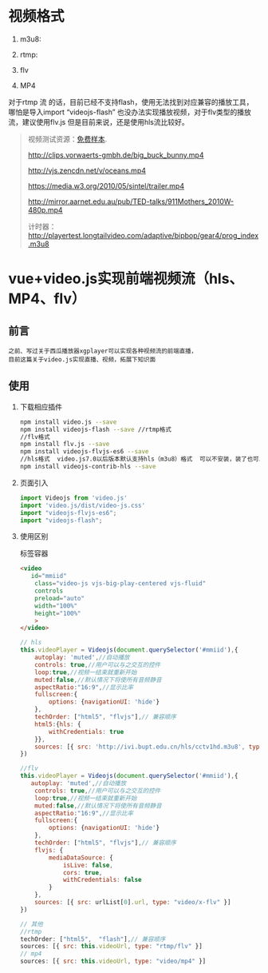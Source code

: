 # 视频格式

1. m3u8:

2. rtmp:

3. flv

4. MP4

对于rtmp 流 的话，目前已经不支持flash，使用无法找到对应兼容的播放工具，哪怕是导入import “videojs-flash” 也没办法实现播放视频，对于flv类型的播放流，建议使用flv.js 但是目前来说，还是使用hls流比较好。

> 视频测试资源：[免费样本](https://sample-videos.com/).
>
> http://clips.vorwaerts-gmbh.de/big_buck_bunny.mp4
>
> http://vjs.zencdn.net/v/oceans.mp4
>
> https://media.w3.org/2010/05/sintel/trailer.mp4
>
> http://mirror.aarnet.edu.au/pub/TED-talks/911Mothers_2010W-480p.mp4
>
> 计时器：http://playertest.longtailvideo.com/adaptive/bipbop/gear4/prog_index.m3u8

# vue+video.js实现前端视频流（hls、MP4、flv）

## 前言

```
之前、写过关于西瓜播放器xgplayer可以实现各种视频流的前端直播，
目前这篇关于video.js实现直播、视频，拓展下知识面
```

## 使用

1. 下载相应插件

   ```bash
   npm install video.js --save  
   npm install videojs-flash --save //rtmp格式
   //flv格式
   npm install flv.js --save
   npm install videojs-flvjs-es6 --save
   //hls格式  video.js7.0以后版本默认支持hls（m3u8）格式  可以不安装，装了也可以使用
   npm install videojs-contrib-hls --save
   ```

2. 页面引入

   ```js
   import Videojs from 'video.js'
   import 'video.js/dist/video-js.css'
   import "videojs-flvjs-es6";
   import "videojs-flash";
   ```

3. 使用区别

   标签容器

   ```html
   <video
      id="mmiid"
       class="video-js vjs-big-play-centered vjs-fluid"
       controls
       preload="auto"
       width="100%"
       height="100%"
       >
   </video>
   ```

   ```js
   // hls
   this.videoPlayer = Videojs(document.querySelector('#mmiid'),{
       autoplay: 'muted',//自动播放
       controls: true,//用户可以与之交互的控件
       loop:true,//视频一结束就重新开始
       muted:false,//默认情况下将使所有音频静音
       aspectRatio:"16:9",//显示比率
       fullscreen:{
           options: {navigationUI: 'hide'}
       },
       techOrder: ["html5", "flvjs"],// 兼容顺序
       html5:{hls: {
           withCredentials: true
       }},
       sources: [{ src: 'http://ivi.bupt.edu.cn/hls/cctv1hd.m3u8', type: "application/x-mpegURL" }]
   })
   ```

   ```js
   //flv
   this.videoPlayer = Videojs(document.querySelector('#mmiid'),{
      autoplay: 'muted',//自动播放
       controls: true,//用户可以与之交互的控件
       loop:true,//视频一结束就重新开始
       muted:false,//默认情况下将使所有音频静音
       aspectRatio:"16:9",//显示比率
       fullscreen:{
           options: {navigationUI: 'hide'}
       },
       techOrder: ["html5", "flvjs"],// 兼容顺序
       flvjs: {
           mediaDataSource: {
               isLive: false,
               cors: true,
               withCredentials: false
           }
       },
       sources: [{ src: urlList[0].url, type: "video/x-flv" }]
   })
   ```

   ```js
   // 其他
   //rtmp
   techOrder: ["html5",  "flash"],// 兼容顺序
   sources: [{ src: this.videoUrl, type: "rtmp/flv" }]
   // mp4
   sources: [{ src: this.videoUrl, type: "video/mp4" }]
   ```

   